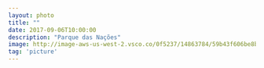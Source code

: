 ```yaml
---
layout: photo
title: ""
date: 2017-09-06T10:00:00
description: "Parque das Nações"
image: http://image-aws-us-west-2.vsco.co/0f5237/14863784/59b43f606be8ba6ade000001/1600x905/vsco59b43f6798f03.jpg
tag: 'picture'
---
```




